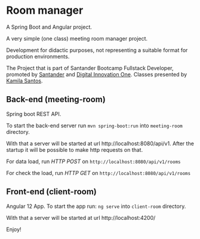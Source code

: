 # Room manager
A Spring Boot and Angular project.

A very simple (one class) meeting room manager project. 

Development for didactic purposes, not representing a suitable format for production environments.

The Project that is part of Santander Bootcamp Fullstack Developer, promoted by [Santander](https://app.becas-santander.com/) and [Digital Innovation One](https://web.digitalinnovation.one/). Classes presented by [Kamila Santos](https://github.com/Kamilahsantos).

## Back-end (meeting-room)
Spring boot REST API.

To start the back-end server run `mvn spring-boot:run` into `meeting-room` directory.

With that a server will be started at url http://localhost:8080/api/v1. After the startup it will be possible to make http requests on that.

For data load, run *HTTP POST* on `http://localhost:8080/api/v1/rooms`

For check the load, run *HTTP GET* on `http://localhost:8080/api/v1/rooms`

## Front-end (client-room)
Angular 12 App.
To start the app run: `ng serve` into `client-room` directory.

With that a server will be started at url http://localhost:4200/

Enjoy!
